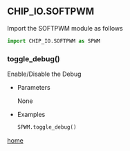 ## CHIP_IO.SOFTPWM
Import the SOFTPWM module as follows

  ```python
  import CHIP_IO.SOFTPWM as SPWM
  ```

### toggle_debug()
Enable/Disable the Debug

* Parameters
  
  None

* Examples

  ```python
  SPWM.toggle_debug()
  ```

[home](./index.md)
